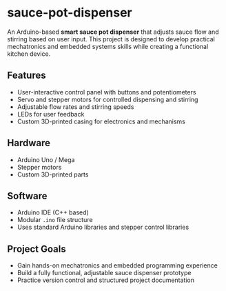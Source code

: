 # sauce-pot-dispenser

An Arduino-based **smart sauce pot dispenser** that adjusts sauce flow and stirring based on user input. This project is designed to develop practical mechatronics and embedded systems skills while creating a functional kitchen device.

## Features

- User-interactive control panel with buttons and potentiometers
- Servo and stepper motors for controlled dispensing and stirring
- Adjustable flow rates and stirring speeds
- LEDs for user feedback
- Custom 3D-printed casing for electronics and mechanisms

## Hardware

- Arduino Uno / Mega
- Stepper motors
- Custom 3D-printed parts

## Software

- Arduino IDE (C++ based)
- Modular `.ino` file structure
- Uses standard Arduino libraries and stepper control libraries

## Project Goals

- Gain hands-on mechatronics and embedded programming experience
- Build a fully functional, adjustable sauce dispenser prototype
- Practice version control and structured project documentation